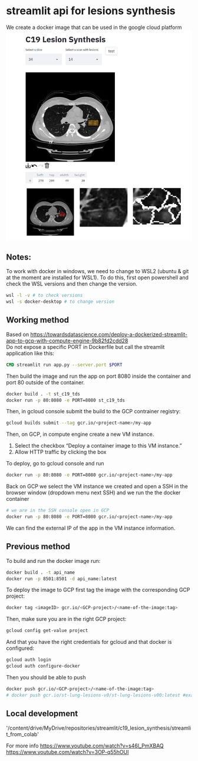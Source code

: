# streamlit api for lesions synthesis
We create a docker image that can be used in the google cloud platform
![c19_api_preview](/github_images/c19_api_preview.jpeg?raw=true)

## Notes:
To work with docker in windows, we need to change to WSL2 (ubuntu & git at the moment are installed for WSL1). To do this, first open powershell and check the WSL versions and then change the version.
```bash
wsl -l -v # to check versions
wsl -s docker-desktop # to change version
```

## Working method
Based on https://towardsdatascience.com/deploy-a-dockerized-streamlit-app-to-gcp-with-compute-engine-9b82fd2cdd28   
Do not expose a specific PORT in Dockerfile but call the streamlit application like this:
```dockerfile
CMD streamlit run app.py --server.port $PORT
``` 
Then build the image and run the app on port 8080 inside the container and port 80 outside of the container.
```bash
docker build . -t st_c19_tds
docker run -p 80:8080 -e PORT=8080 st_c19_tds
```
Then, in gcloud  console submit the build to the GCP contrainer registry:
```bash
gcloud builds submit --tag gcr.io/<project-name>/my-app
```
Then, on GCP, in compute engine create a new VM instance.   
1. Select the checkbox “Deploy a container image to this VM instance.”   
1. Allow HTTP traffic by clicking the box   

To deploy, go to gcloud console and run 
```bash
docker run -p 80:8080 -e PORT=8080 gcr.io/<project-name>/my-app
```
Back on GCP we select the VM instance we created and open a SSH in the browser window (dropdown menu next SSH)
and we run the the docker container
```bash
# we are in the SSH console open in GCP
docker run -p 80:8080 -e PORT=8080 gcr.io/<project-name>/my-app
```
We can find the external IP of the app in the VM instance information. 


## Previous method

To build and run the docker image run:
```bash
docker build . -t api_name
docker run -p 8501:8501 -d api_name:latest
```

To deploy the image to GCP first tag the image with the corresponding GCP project:
```bash
docker tag <imageID> gcr.io/<GCP-project>/<name-of-the-image:tag>
```
Then, make sure you are in the right GCP project:
```bash
gcloud config get-value project
```
And that you have the right credentials for gcloud and that docker is configured:
```bash
gcloud auth login
gcloud auth configure-docker
```
Then you should be able to push
```bash
docker push gcr.io/<GCP-project>/<name-of-the-image:tag>
# docker push gcr.io/st-lung-lesions-v0/st-lung-lesions-v00:latest #example
```

## Local development
'/content/drive/MyDrive/repositories/streamlit/c19_lesion_synthesis/streamlit_from_colab'

For more info
https://www.youtube.com/watch?v=s46l_PmXBAQ   
https://www.youtube.com/watch?v=3OP-q55hOUI